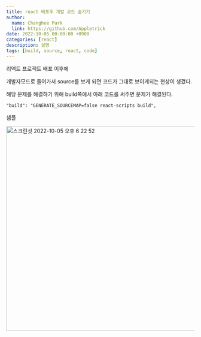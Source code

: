 ```yaml
---
title: react 배포후 개발 코드 숨기기
author:
  name: Changhee Park
  link: https://github.com/Appletrick
date: 2022-10-05 00:00:00 +0900
categories: [react]
description: 설명
tags: [build, source, react, code]
---
```


리액트 프로젝트 배포 이후에

개발자모드로 들어가서 source를 보게 되면 코드가 그대로 보이게되는 현상이 생겼다.

해당 문제를 해결하기 위해 build쪽에서 아래 코드를 써주면 문제가 해결된다.

```tsx
"build": "GENERATE_SOURCEMAP=false react-scripts build",
```

샘플

<img width="546" alt="스크린샷 2022-10-05 오후 6 22 52" src="https://user-images.githubusercontent.com/31761527/194027478-e4cca675-b3d9-4831-8e80-dcd31f12ffca.png">
